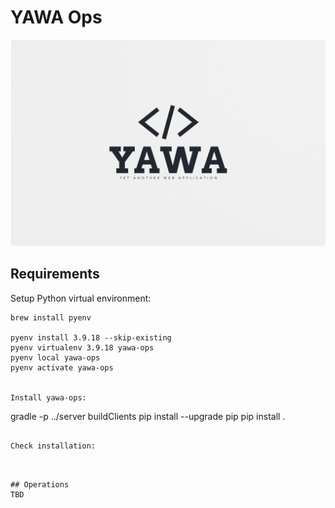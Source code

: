 # YAWA Ops

![YAWA Logo](../resources/brand/yawa-logo.png)

## Requirements

Setup Python virtual environment:

```shell
brew install pyenv

pyenv install 3.9.18 --skip-existing
pyenv virtualenv 3.9.18 yawa-ops
pyenv local yawa-ops
pyenv activate yawa-ops


Install yawa-ops:

```
gradle -p ../server buildClients
pip install --upgrade pip
pip install .
```

Check installation:

```

```


## Operations
TBD
